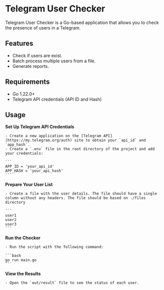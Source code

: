 # Telegram User Checker

Telegram User Checker is a Go-based application that allows you to check the presence of users in a Telegram.

## Features

- Check if users are exist.
- Batch process multiple users from a file.
- Generate reports.

## Requirements

- Go 1.22.0+
- Telegram API credentials (API ID and Hash)

## Usage

**Set Up Telegram API Credentials**

    - Create a new application on the [Telegram API](https://my.telegram.org/auth) site to obtain your `api_id` and `app_hash`.
    - Create a `.env` file in the root directory of the project and add your credentials:

    ```
    APP_ID = 'your_api_id'
    APP_HASH = 'your_api_hash'
    ```

**Prepare Your User List**

    - Create a file with the user details. The file should have a single column without any headers. The file should be based on ./files directory

    ```
    user1
    user2
    user3
    ```

**Run the Checker**

    - Run the script with the following command:

    ```bash
    go run main.go
    ```

**View the Results**

    - Open the `out/result` file to see the status of each user.